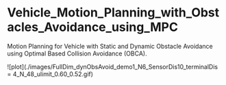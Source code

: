 # Vehicle_Motion_Planning_with_Obstacles_Avoidance_using_MPC
Motion Planning for Vehicle with Static and Dynamic Obstacle Avoidance using Optimal Based Collision Avoidance (OBCA).

![plot](./images/FullDim_dynObsAvoid_demo1_N6_SensorDis10_terminalDis = 4_N_48_ulimit_0.60_0.52.gif)

